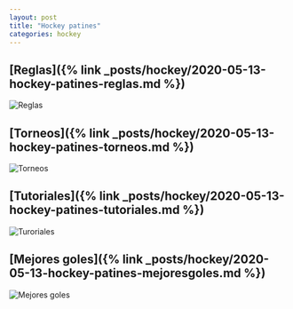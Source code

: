 ```yaml
---
layout: post
title: "Hockey patines"
categories: hockey
---
```


## [Reglas]({% link _posts/hockey/2020-05-13-hockey-patines-reglas.md %})

![Reglas](../images/hockey_patines_reglas_pestana.jpg)

## [Torneos]({% link _posts/hockey/2020-05-13-hockey-patines-torneos.md %})

![Torneos](../images/hockey_patines_torneos_pestana.jpg)

## [Tutoriales]({% link _posts/hockey/2020-05-13-hockey-patines-tutoriales.md %})

![Turoriales](../images/tutorial_pestana.png)

## [Mejores goles]({% link _posts/hockey/2020-05-13-hockey-patines-mejoresgoles.md %})

![Mejores goles](../images/hockey_patines_mejoresgoles_pestana.jpg)



